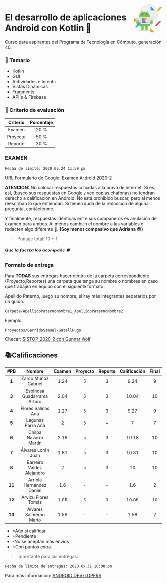 <p>
  <img src="img/s.png" align = "right"  width="90" height="90"/>
</p>

# El desarrollo de aplicaciones Android con Kotlin 📱

Curso para aspirantes del Programa de Tecnología en Cómputo, generación 40.

### 👀 Temario

- Kotlin
- GUI
- Actividades e Intents
- Vistas Dinámicas
- Fragments
- API's & Firebase

### 🐢 Criterio de evaluación 

|  Criterio   | Porcentaje |
|:----------: |:----------:|
|   Examen    |    20 %    |
|  Proyecto   |    50 %    |
|   Reporte   |    30 %    |

### EXAMEN

```
Fecha de límite: 2020.05.24 11:59 pm
```


URL Formulario de Google: [Examen Android 2020-2](https://forms.gle/sH8ffmCZmMgepsSd6)

**ATENCIÓN:** No colocar respuestas copiadas a la brava de internet. Si es así, (busco sus respuestas en Google y veo copias chafonas) no tendrán derecho a calificación en Android. No está prohibido buscar, pero al menos reescriban lo que entiendan. Si tienen duda de la redacción de alguna pregunta, contáctenme. 

Y finalmente, respuestas idénticas entre sus compañeros es anulación de examen para ambos. Al menos cambien el nombre a las variables o redacten algo diferente 👀.  **(Soy menos compasivo que Adriana 😔)**

> Puntaje total: 10 + 1

##### Que la fuerza los acompañe ⚽️

### Formato de entrega

Para **TODAS** sus entregas hacer dentro de la carpeta correspondiente (Proyecto,Reportes) una carpeta que tenga su nombre o nombres en caso que trabajen en equipo con el siguiente formato:

Apellido Paterno, luego su nombre, si hay más integrantes separarlos por un guión.

```
Carpeta/ApellidoPaternoNombre1_ApellidoPaternoNombre2
```

Ejemplo:

```
Proyectos/GarridoSamuel-GatellHugo
```

Checar: [SISTOP-2020-2 con Gunnar Wolf](https://github.com/SamArtGS/sistop-2020-2/tree/master/tareas/2)

## 📚Calificaciones 



| #PB|  Nombre   | Examen|  Proyecto  | Reporte |Calificación|Final|
|:-:|:----------: |:----------:|:-------: |:-------:|:-------:|:-------:|
|**1**|Zarco Muñoz Gabriel        | 1.24 | 5 | 3 | 9.24 |9
|**3**|Espinosa Guadarrama Arturo | 2.04 | 5 | 3 | 10.04 |10
|**4**|Flores Salinas Ana         | 1.27 | 5 | 3 | 9.27 |9
|**5**|Lagunas Parra Ana          | 2 | 5 | + | 7 |7
|**6**|Chilpa Navarro Martín      | 2.18 | 5 | 3 | 10.18 |10
|**7**|Álvares Lorán Juan         | 1.81 | 5 | 3 | 10.81 |10
|**8**|Barreiro Valdez Alejandro  | 2 | 5 | 3 | 10 | 10
|**11**|Arriola Hernández Daniel  | 1.6 | - | - | 1.6 |2
|**12**|Arvizu Flores Tomás       | 1.85 | 5 | 3 | 10.85 |10
|**13**|Álvares Salmerón Mario    | 1.58 | - | - | 1.58 |2

- *Aún si calificar
- +Pendiente
- -No se aceptan más envíos
- ~Con puntos extra

> Importante para las entregas:

```
Fecha de límite de entregas: 2020.05.31 18:00 pm
```



Para más información: [ANDROID DEVELOPERS](https://developer.android.com)


